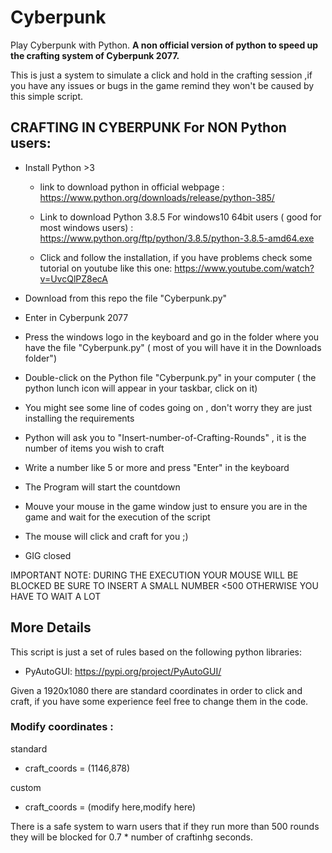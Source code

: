 # Cyberpunk

Play Cyberpunk with Python.
**A non official version of python to speed up the crafting system of Cyberpunk 2077.**

This is just a system to simulate a click and hold in the crafting session ,if you have any issues or bugs in the game remind they won't be caused by this simple script.

##  CRAFTING IN CYBERPUNK For NON Python users:

  * Install Python >3 
  
      * link to download python in official webpage : https://www.python.org/downloads/release/python-385/
      
      * Link to download Python 3.8.5 For windows10 64bit users ( good for most windows users) : https://www.python.org/ftp/python/3.8.5/python-3.8.5-amd64.exe
      
      
      * Click and follow the installation, if you have problems check some tutorial on youtube like this one: https://www.youtube.com/watch?v=UvcQlPZ8ecA
  
  * Download from this repo the file "Cyberpunk.py"
  
  * Enter in Cyberpunk 2077 
  
  * Press the windows logo in the keyboard and go in the folder where you have the file "Cyberpunk.py" ( most of you will have it in the Downloads folder")
  
  * Double-click on the Python file "Cyberpunk.py" in your computer ( the python lunch icon will appear in your taskbar, click on it)
  
  * You might see some line of codes going on , don't worry they are just installing the requirements
  
  * Python will ask you to "Insert-number-of-Crafting-Rounds" , it is the number of items you wish to craft
  
  * Write a number like 5 or more and press "Enter" in the keyboard
  
  * The Program will start the countdown
  
  * Mouve your mouse in the game window just to ensure you are in the game and wait for the execution of the script
  
  * The mouse will click and craft for you ;) 
  
  * GIG closed
  
 IMPORTANT NOTE: DURING THE EXECUTION YOUR MOUSE WILL BE BLOCKED BE SURE TO INSERT A SMALL NUMBER <500 OTHERWISE YOU HAVE TO WAIT A LOT
 
  
## More Details

This script is just a set of rules based on the following python libraries:

* PyAutoGUI: https://pypi.org/project/PyAutoGUI/

Given a 1920x1080 there are standard coordinates in order to click and craft, if you have some experience feel free to change them in the code.

### Modify coordinates :

standard
* craft_coords = (1146,878)

custom
* craft_coords = (modify here,modify here)

There is a safe system to warn users that if they run more than 500 rounds they will be blocked for 0.7 * number of craftinhg seconds.
